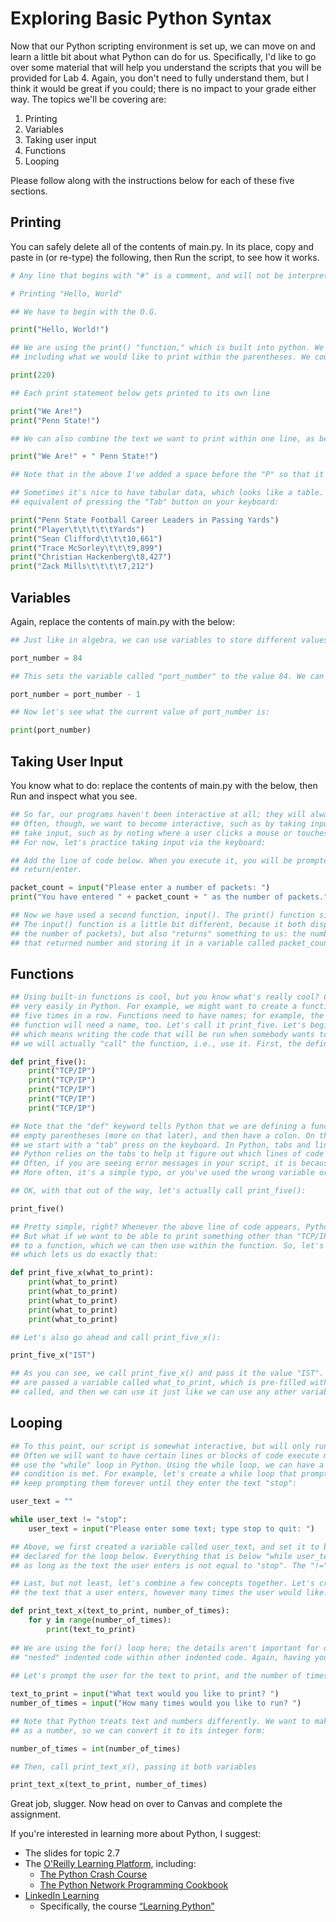 # Exploring Basic Python Syntax

Now that our Python scripting environment is set up, we can move on and learn a little bit about what Python can do for us. Specifically, I'd like to go over some material that will help you understand the scripts that you will be provided for Lab 4. Again, you don't need to fully understand them, but I think it would be great if you could; there is no impact to your grade either way. The topics we'll be covering are:

1. Printing
2. Variables
3. Taking user input
4. Functions
5. Looping

Please follow along with the instructions below for each of these five sections.

 ## Printing
 
You can safely delete all of the contents of main.py. In its place, copy and paste in (or re-type) the following, then Run the script, to see how it works.

```Python
# Any line that begins with "#" is a comment, and will not be interpreted

# Printing "Hello, World"

## We have to begin with the O.G.

print("Hello, World!")

## We are using the print() "function," which is built into python. We are saying, I would like to print, and then 
## including what we would like to print within the parentheses. We could also print an integer using the print function:

print(220)

## Each print statement below gets printed to its own line

print("We Are!")
print("Penn State!")

## We can also combine the text we want to print within one line, as below:

print("We Are!" + " Penn State!")

## Note that in the above I've added a space before the "P" so that it will look nice

## Sometimes it's nice to have tabular data, which looks like a table. We can do this using "\t", which is the 
## equivalent of pressing the "Tab" button on your keyboard:

print("Penn State Football Career Leaders in Passing Yards")
print("Player\t\t\t\t\tYards")
print("Sean Clifford\t\t\t10,661")
print("Trace McSorley\t\t\t9,899")
print("Christian Hackenberg\t8,427")
print("Zack Mills\t\t\t\t7,212")
```

## Variables

Again, replace the contents of main.py with the below:

```Python
## Just like in algebra, we can use variables to store different values. For example, consider:

port_number = 84

## This sets the variable called "port_number" to the value 84. We can modify it, such as with:

port_number = port_number - 1

## Now let's see what the current value of port_number is:

print(port_number)
```

## Taking User Input

You know what to do: replace the contents of main.py with the below, then Run and inspect what you see.

```Python
## So far, our programs haven't been interactive at all; they will always execute in exactly the same way
## Often, though, we want to become interactive, such as by taking input from the user. There are lots of ways to 
## take input, such as by noting where a user clicks a mouse or touches a screen, or by taking input over a socket. 
## For now, let's practice taking input via the keyboard:

## Add the line of code below. When you execute it, you will be prompted to enter a number; enter one, then press 
## return/enter.

packet_count = input("Please enter a number of packets: ")
print("You have entered " + packet_count + " as the number of packets.")

## Now we have used a second function, input(). The print() function simply printed out whatever we told it to. 
## The input() function is a little bit different, because it both displays something to the user (here, the prompt for 
## the number of packets), but also "returns" something to us: the number which the user enters. Here, we are taking 
## that returned number and storing it in a variable called packet_count.
```

## Functions

```Python
## Using built-in functions is cool, but you know what's really cool? Creating your own functions. We can do that
## very easily in Python. For example, we might want to create a function that lets you print a certain line of text
## five times in a row. Functions need to have names; for example, the print() function is called "print". Our
## function will need a name, too. Let's call it print_five. Let's begin by "defining" the function, 
## which means writing the code that will be run when somebody wants to use the function. Later,
## we will actually "call" the function, i.e., use it. First, the definition:

def print_five():
    print("TCP/IP")
    print("TCP/IP")
    print("TCP/IP")
    print("TCP/IP")
    print("TCP/IP")

## Note that the "def" keyword tells Python that we are defining a function. Then we name the function, then include
## empty parentheses (more on that later), and then have a colon. On the next line, and this is absolutely critical, 
## we start with a "tab" press on the keyboard. In Python, tabs and lines and spacing have meaning. In this case,
## Python relies on the tabs to help it figure out which lines of code are part of the function, and which are not.
## Often, if you are seeing error messages in your script, it is because you have a problem with indentation.
## More often, it's a simple typo, or you've used the wrong variable or function name.

## OK, with that out of the way, let's actually call print_five():

print_five()

## Pretty simple, right? Whenever the above line of code appears, Python will print "TCP/IP" five times.
## But what if we want to be able to print something other than "TCP/IP"? We can do that by "passing" a value 
## to a function, which we can then use within the function. So, let's make a function similar to print_five()
## which lets us do exactly that:

def print_five_x(what_to_print):
    print(what_to_print)
    print(what_to_print)
    print(what_to_print)
    print(what_to_print)
    print(what_to_print)

## Let's also go ahead and call print_five_x():

print_five_x("IST")

## As you can see, we call print_five_x() and pass it the value "IST". In the definition for print_five_x(), we 
## are passed a variable called what_to_print, which is pre-filled with the value from when the function was
## called, and then we can use it just like we can use any other variable.
```

## Looping

```Python
## To this point, our script is somewhat interactive, but will only run once, top to bottom, and then exit.
## Often we will want to have certain lines or blocks of code execute multiple times. One way to do this is to
## use the "while" loop in Python. Using the while loop, we can have a block of code execute repeatedly until a certain 
## condition is met. For example, let's create a while loop that prompts a user to enter some text, and will
## keep prompting them forever until they enter the text "stop":

user_text = ""

while user_text != "stop":
    user_text = input("Please enter some text; type stop to quit: ")

## Above, we first created a variable called user_text, and set it to be empty. We need to have this variable
## declared for the loop below. Everything that is below "while user_text != "stop":" and indented will run indefinitely, 
## as long as the text the user enters is not equal to "stop". The "!=" operator means "is not equal to."

## Last, but not least, let's combine a few concepts together. Let's create a new funciton that will print out
## the text that a user enters, however many times the user would like. 

def print_text_x(text_to_print, number_of_times):
    for y in range(number_of_times):
        print(text_to_print)
		
## We are using the for() loop here; the details aren't important for our purposes, but you can see that we have now
## "nested" indented code within other indented code. Again, having your indentation match up will be critical.
		
## Let's prompt the user for the text to print, and the number of times to run

text_to_print = input("What text would you like to print? ")
number_of_times = input("How many times would you like to run? ")

## Note that Python treats text and numbers differently. We want to make sure that number_of_times is treated 
## as a number, so we can convert it to its integer form:

number_of_times = int(number_of_times)

## Then, call print_text_x(), passing it both variables

print_text_x(text_to_print, number_of_times)
```

Great job, slugger. Now head on over to Canvas and complete the assignment. 

If you're interested in learning more about Python, I suggest:

* The slides for topic 2.7 
* The [O'Reilly Learning Platform](https://libraries.psu.edu/eresources/psu02110), including:
	* [The Python Crash Course](https://learning.oreilly.com/library/view/python-crash-course/9781492071266/)
	* [The Python Network Programming Cookbook](https://learning.oreilly.com/library/view/python-network-programming/9781786463999/)
* [LinkedIn Learning](https://lnkd.in/eQJ_t26)
	* Specifically, the course [“Learning Python”](https://www.linkedin.com/learning/learning-python/working-with-os-path-utilities?autoAdvance=true&autoSkip=false&autoplay=true&resume=true&u=76811570)

